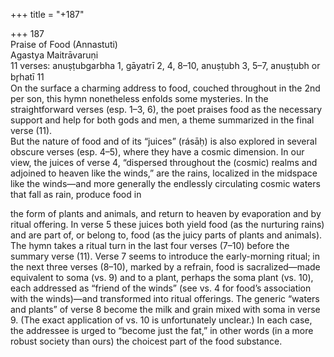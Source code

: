 +++
title = "+187"

+++
187  
Praise of Food (Annastuti)  
Agastya Maitrāvaruṇi  
11 verses: anuṣṭubgarbha 1, gāyatrī 2, 4, 8–10, anuṣṭubh 3, 5–7, anuṣṭubh or br̥hatī 11  
On the surface a charming address to food, couched throughout in the 2nd per son, this hymn nonetheless enfolds some mysteries. In the straightforward verses  (esp. 1–3, 6), the poet praises food as the necessary support and help for both gods  and men, a theme summarized in the final verse (11).  
But the nature of food and of its “juices” (rásāḥ) is also explored in several  obscure verses (esp.  4–5), where they have a cosmic dimension. In our view, the  juices of verse 4, “dispersed throughout the (cosmic) realms and adjoined to heaven  like the winds,” are the rains, localized in the midspace like the winds—and more  generally the endlessly circulating cosmic waters that fall as rain, produce food in  

the form of plants and animals, and return to heaven by evaporation and by ritual  offering. In verse 5 these juices both yield food (as the nurturing rains) and are part  of, or belong to, food (as the juicy parts of plants and animals).  
The hymn takes a ritual turn in the last four verses (7–10) before the summary  verse (11). Verse 7 seems to introduce the early-morning ritual; in the next three  verses (8–10), marked by a refrain, food is sacralized—made equivalent to soma  (vs. 9) and to a plant, perhaps the soma plant (vs. 10), each addressed as “friend of  the winds” (see vs. 4 for food’s association with the winds)—and transformed into  ritual offerings. The generic “waters and plants” of verse 8 become the milk and  grain mixed with soma in verse 9. (The exact application of vs. 10 is unfortunately  unclear.) In each case, the addressee is urged to “become just the fat,” in other  words (in a more robust society than ours) the choicest part of the food substance.  